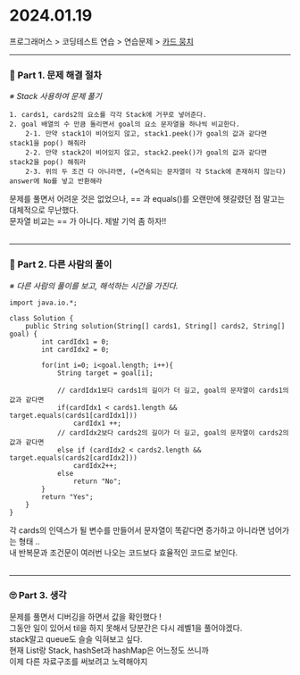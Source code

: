
# 2024.01.19

프로그래머스 > 코딩테스트 연습 > 연습문제 > [카드 뭉치](https://school.programmers.co.kr/learn/courses/30/lessons/159994)

---
### 📌 Part 1. 문제 해결 절차
_※ Stack 사용하여 문제 풀기_<br>
```
1. cards1, cards2의 요소를 각각 Stack에 거꾸로 넣어준다.
2. goal 배열의 수 만큼 돌리면서 goal의 요소 문자열을 하나씩 비교한다.
    2-1. 만약 stack1이 비어있지 않고, stack1.peek()가 goal의 값과 같다면 stack1을 pop() 해줘라
    2-2. 만약 stack2이 비어있지 않고, stack2.peek()가 goal의 값과 같다면 stack2을 pop() 해줘라
    2-3. 위의 두 조건 다 아니라면, (=연속되는 문자열이 각 Stack에 존재하지 않는다) answer에 No를 넣고 반환해라
```
문제를 풀면서 어려운 것은 없었으나, == 과 equals()를 오랜만에 헷갈렸던 점 말고는 대체적으로 무난했다.<br>
문자열 비교는 == 가 아니다. 제발 기억 좀 하자!!<br>
<br>

---
### 📌 Part 2. 다른 사람의 풀이
_※ 다른 사람의 풀이를 보고, 해석하는 시간을 가진다._<br>
```
import java.io.*;

class Solution {
    public String solution(String[] cards1, String[] cards2, String[] goal) {
        int cardIdx1 = 0;
        int cardIdx2 = 0;

        for(int i=0; i<goal.length; i++){
            String target = goal[i];

            // cardIdx1보다 cards1의 길이가 더 길고, goal의 문자열이 cards1의 값과 같다면
            if(cardIdx1 < cards1.length && target.equals(cards1[cardIdx1]))
                cardIdx1 ++;
            // cardIdx2보다 cards2의 길이가 더 길고, goal의 문자열이 cards2의 값과 같다면
            else if (cardIdx2 < cards2.length && target.equals(cards2[cardIdx2]))
                cardIdx2++;
            else
                return "No";
        }
        return "Yes";
    }
}
```
각 cards의 인덱스가 될 변수를 만들어서 문자열이 똑같다면 증가하고 아니라면 넘어가는 형태 ..<br>
내 반복문과 조건문이 여러번 나오는 코드보다 효율적인 코드로 보인다.<br>
<br>

---
### 🙄 Part 3. 생각
문제를 풀면서 디버깅을 하면서 값을 확인했다 !<br>
그동안 일이 있어서 til을 하지 못해서 당분간은 다시 레벨1을 풀어야겠다.<br>
stack말고 queue도 슬슬 익혀보고 싶다.<br>
현재 List랑 Stack, hashSet과 hashMap은 어느정도 쓰니까 <br>
이제 다른 자료구조를 써보려고 노력해야지<br>
<br>